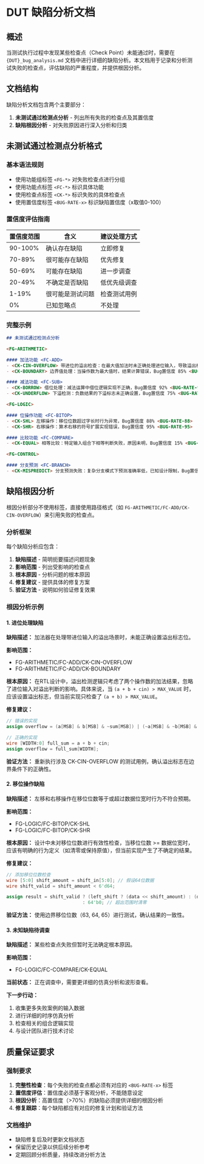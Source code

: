 
# DUT 缺陷分析文档

## 概述

当测试执行过程中发现某些检查点（Check Point）未能通过时，需要在 `{DUT}_bug_analysis.md` 文档中进行详细的缺陷分析。本文档用于记录和分析测试失败的检查点，评估缺陷的严重程度，并提供根因分析。

## 文档结构

缺陷分析文档包含两个主要部分：
1. **未测试通过检测点分析** - 列出所有失败的检查点及其置信度
2. **缺陷根因分析** - 对失败原因进行深入分析和归类

## 未测试通过检测点分析格式

### 基本语法规则

- 使用功能组标签 `<FG-*>` 对失败检查点进行分组
- 使用功能点标签 `<FC-*>` 标识具体功能
- 使用检查点标签 `<CK-*>` 标识失败的具体检查点
- 使用置信度标签 `<BUG-RATE-x>` 标识缺陷置信度（x取值0-100）

### 置信度评估指南

| 置信度范围 | 含义 | 建议处理方式 |
|-----------|------|-------------|
| 90-100% | 确认存在缺陷 | 立即修复 |
| 70-89% | 很可能存在缺陷 | 优先修复 |
| 50-69% | 可能存在缺陷 | 进一步调查 |
| 20-49% | 不确定是否缺陷 | 低优先级调查 |
| 1-19% | 很可能是测试问题 | 检查测试用例 |
| 0% | 已知忽略点 | 不处理 |

### 完整示例

```markdown
## 未测试通过检测点分析

<FG-ARITHMETIC>

#### 加法功能 <FC-ADD>
- <CK-CIN-OVERFLOW> 带进位的溢出检查：在最大值加法时未正确处理进位输入，导致溢出标志错误，Bug置信度 98% <BUG-RATE-98>
- <CK-BOUNDARY> 边界值处理：当操作数为最大值时，结果计算错误，Bug置信度 85% <BUG-RATE-85>

#### 减法功能 <FC-SUB>
- <CK-BORROW> 借位处理：减法运算中借位逻辑实现不正确，Bug置信度 92% <BUG-RATE-92>
- <CK-UNDERFLOW> 下溢检测：负数结果的下溢标志未正确设置，Bug置信度 75% <BUG-RATE-75>

<FG-LOGIC>

#### 位操作功能 <FC-BITOP>
- <CK-SHL> 左移操作：移位位数超过字长时行为异常，Bug置信度 88% <BUG-RATE-88>
- <CK-SHR> 右移操作：算术右移的符号扩展实现错误，Bug置信度 95% <BUG-RATE-95>

#### 比较功能 <FC-COMPARE>
- <CK-EQUAL> 相等比较：特定输入组合下相等判断失败，原因未明，Bug置信度 15% <BUG-RATE-15>

<FG-CONTROL>

#### 分支预测 <FC-BRANCH>
- <CK-MISPREDICT> 分支预测失败：复杂分支模式下预测准确率低，已知设计限制，Bug置信度 0% <BUG-RATE-0>
```

## 缺陷根因分析

根因分析部分不使用标签，直接使用路径格式（如 `FG-ARITHMETIC/FC-ADD/CK-CIN-OVERFLOW`）来引用失败的检查点。

### 分析框架

每个缺陷分析应包含：
1. **缺陷描述** - 简明扼要描述问题现象
2. **影响范围** - 列出受影响的检查点
3. **根本原因** - 分析问题的根本原因
4. **修复建议** - 提供具体的修复方案
5. **验证方法** - 说明如何验证修复效果

### 根因分析示例

#### 1. 进位处理缺陷

**缺陷描述：** 加法器在处理带进位输入的溢出场景时，未能正确设置溢出标志位。

**影响范围：**
- FG-ARITHMETIC/FC-ADD/CK-CIN-OVERFLOW
- FG-ARITHMETIC/FC-ADD/CK-BOUNDARY

**根本原因：** 
在RTL设计中，溢出检测逻辑只考虑了两个操作数的加法结果，忽略了进位输入对溢出判断的影响。具体来说，当 `(a + b + cin) > MAX_VALUE` 时，应该设置溢出标志，但当前实现只检查了 `(a + b) > MAX_VALUE`。

**修复建议：**
```verilog
// 错误的实现
assign overflow = (a[MSB] & b[MSB] & ~sum[MSB]) | (~a[MSB] & ~b[MSB] & sum[MSB]);

// 正确的实现  
wire [WIDTH:0] full_sum = a + b + cin;
assign overflow = full_sum[WIDTH];
```

**验证方法：** 重新执行涉及 CK-CIN-OVERFLOW 的测试用例，确认溢出标志在边界条件下的正确性。

#### 2. 移位操作缺陷

**缺陷描述：** 左移和右移操作在移位位数等于或超过数据位宽时行为不符合预期。

**影响范围：**
- FG-LOGIC/FC-BITOP/CK-SHL  
- FG-LOGIC/FC-BITOP/CK-SHR

**根本原因：**
设计中未对移位位数进行有效性检查，当移位位数 >= 数据位宽时，应该有明确的行为定义（如清零或保持原值），但当前实现产生了不确定的结果。

**修复建议：**
```verilog
// 添加移位位数检查
wire [5:0] shift_amount = shift_in[5:0]; // 假设64位数据
wire shift_valid = shift_amount < 6'd64;

assign result = shift_valid ? (left_shift ? (data << shift_amount) : (data >> shift_amount)) 
                            : 64'b0; // 超出范围时清零
```

**验证方法：** 使用边界移位位数（63, 64, 65）进行测试，确认结果的一致性。

#### 3. 未知缺陷待调查

**缺陷描述：** 某些检查点失败但暂时无法确定根本原因。

**影响范围：**
- FG-LOGIC/FC-COMPARE/CK-EQUAL

**当前状态：** 正在调查中，需要更详细的仿真分析和波形查看。

**下一步行动：**
1. 收集更多失败案例的输入数据
2. 进行详细的时序仿真分析
3. 检查相关的组合逻辑实现
4. 与设计团队进行技术讨论

## 质量保证要求

### 强制要求

1. **完整性检查**：每个失败的检查点都必须有对应的 `<BUG-RATE-x>` 标签
2. **置信度评估**：置信度必须基于客观分析，不能随意设定
3. **根因分析**：高置信度（>70%）的缺陷必须提供详细的根因分析
4. **修复跟踪**：每个缺陷都应有对应的修复计划和验证方法

### 文档维护

- 缺陷修复后及时更新文档状态
- 保留历史记录以供后续分析参考
- 定期回顾分析质量，持续改进分析方法
